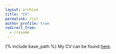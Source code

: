```yaml
---
layout: archive
title: "CV"
permalink: /cv/
author_profile: true
redirect_from:
  - /resume
---
```


{% include base_path %}
My CV can be found [here](https://nperello.github.io/files/nperello_resume_cleaned.pdf).
